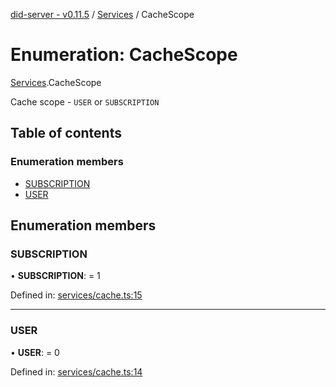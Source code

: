 [did-server - v0.11.5](../README.md) / [Services](../modules/services.md) / CacheScope

# Enumeration: CacheScope

[Services](../modules/services.md).CacheScope

Cache scope - `USER` or `SUBSCRIPTION`

## Table of contents

### Enumeration members

- [SUBSCRIPTION](services.cachescope.md#subscription)
- [USER](services.cachescope.md#user)

## Enumeration members

### SUBSCRIPTION

• **SUBSCRIPTION**: = 1

Defined in: [services/cache.ts:15](https://github.com/Puzzlepart/did/blob/dev/server/services/cache.ts#L15)

___

### USER

• **USER**: = 0

Defined in: [services/cache.ts:14](https://github.com/Puzzlepart/did/blob/dev/server/services/cache.ts#L14)
